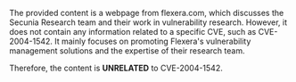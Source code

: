 The provided content is a webpage from flexera.com, which discusses the Secunia Research team and their work in vulnerability research. However, it does not contain any information related to a specific CVE, such as CVE-2004-1542. It mainly focuses on promoting Flexera's vulnerability management solutions and the expertise of their research team.

Therefore, the content is **UNRELATED** to CVE-2004-1542.